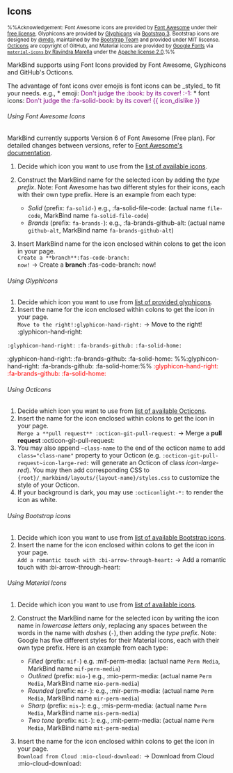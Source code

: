 ## Icons

<small>%%Acknowledgement: Font Awesome icons are provided by [Font Awesome](https://fontawesome.com/) under their [free license](https://fontawesome.com/license), Glyphicons are provided by [Glyphicons](https://glyphicons.com/) via [Bootstrap 3](https://getbootstrap.com/docs/3.3/). Bootstrap icons are designed by [@mdo](https://github.com/mdo), maintained by the [Bootstrap Team](https://github.com/orgs/twbs/people) and provided under MIT liscense. [Octicons](https://octicons.github.com) are copyright of GitHub, and Material icons are provided by [Google Fonts](https://fonts.google.com/icons) via [`material-icons` by Ravindra Marella](https://www.npmjs.com/package/material-icons) under the [Apache license 2.0](https://www.apache.org/licenses/LICENSE-2.0.html).%%</small>

MarkBind supports using Font Icons provided by Font Awesome, Glyphicons and GitHub's Octicons.

<include src="tip.md" boilerplate >
<span id="tip_body">
The advantage of font icons over emojis is font icons can be _styled_ to fit your needs. e.g.,
* emoji: <span style="color: purple">Don't judge the :book: by its cover! :-1:</span>
* font icons: <span style="color: purple">Don't judge the :fa-solid-book: by its cover! {{ icon_dislike }}</span>
</span>
</include>

###### Using Font Awesome Icons

<box type="info" seamless>

MarkBind currently supports Version 6 of Font Awesome (Free plan). For detailed changes between versions, refer to [Font Awesome's documentation](https://fontawesome.com/docs/web/setup/upgrade/whats-changed).

</box>

1. Decide which icon you want to use from the [list of available icons](https://fontawesome.com/icons?d=gallery&m=free).
1. Construct the MarkBind name for the selected icon by adding the _type prefix_.
   Note: Font Awesome has two different styles for their icons, each with their own type prefix. Here is an example from each type:
   * _Solid_ (prefix: `fa-solid-`) e.g., :fa-solid-file-code: (actual name `file-code`, MarkBind name `fa-solid-file-code`)
   * _Brands_ (prefix: `fa-brands-`): e.g., :fa-brands-github-alt: (actual name `github-alt`, MarkBind name `fa-brands-github-alt`)

1. Insert MarkBind name for the icon enclosed within colons to get the icon in your page.<br>
  `Create a **branch**`<code>:<span></span>fas-code-branch: now!</code> → Create a **branch** :fas-code-branch: now!


###### Using Glyphicons

1. Decide which icon you want to use from [list of provided glyphicons](https://getbootstrap.com/docs/3.3/components/#glyphicons).
1. Insert the name for the icon enclosed within colons to get the icon in your page.<br>
  `Move to the right!`<code>:<span></span>glyphicon-hand-right:</code> → Move to the right! :glyphicon-hand-right:

<div id="short" class="d-none">

<code>:<span></span>glyphicon-hand-right:</code> <code>:<span></span>fa-brands-github:</code> <code>:<span></span>fa-solid-home:</code>

</div>

<div id="examples" class="d-none">

:glyphicon-hand-right: :fa-brands-github: :fa-solid-home: %%:glyphicon-hand-right: :fa-brands-github: :fa-solid-home:%% <span style="color: red">:glyphicon-hand-right: :fa-brands-github: :fa-solid-home:</span>
</div>

###### Using Octicons

1. Decide which icon you want to use from [list of available Octicons](https://octicons.github.com).
1. Insert the name for the icon enclosed within colons to get the icon in your page.<br>
  `Merge a **pull request** :octicon-git-pull-request:` → Merge a **pull request** :octicon-git-pull-request:
1. You may also append `~class-name` to the end of the octicon name to add `class="class-name"` property to your Octicon (e.g. `:octicon-git-pull-request~icon-large-red:` will generate an Octicon of class *icon-large-red*). You may then add corresponding CSS to `{root}/_markbind/layouts/{layout-name}/styles.css` to customize the style of your Octicon.
1. If your background is dark, you may use `:octiconlight-*:` to render the icon as white. 

###### Using Bootstrap icons

1. Decide which icon you want to use from [list of available Bootstrap icons](https://icons.getbootstrap.com).
1. Insert the name for the icon enclosed within colons to get the icon in your page.<br>
  `Add a romantic touch with :bi-arrow-through-heart:` → Add a romantic touch with :bi-arrow-through-heart:

###### Using Material Icons

1. Decide which icon you want to use from [list of available icons](https://fonts.google.com/icons).
1. Construct the MarkBind name for the selected icon by writing the icon name in _lowercase letters only_, replacing any spaces between the words in the name with _dashes_ (`-`), then adding the _type prefix_.
   Note: Google has five different styles for their Material icons, each with their own type prefix. Here is an example from each type:
   * _Filled_ (prefix: `mif-`) e.g. :mif-perm-media: (actual name `Perm Media`, MarkBind name `mif-perm-media`)
   * _Outlined_ (prefix: `mio-`) e.g., :mio-perm-media: (actual name `Perm Media`, MarkBind name `mio-perm-media`)
   * _Rounded_ (prefix: `mir-`): e.g., :mir-perm-media: (actual name `Perm Media`, MarkBind name `mir-perm-media`)
   * _Sharp_ (prefix: `mis-`): e.g., :mis-perm-media: (actual name `Perm Media`, MarkBind name `mis-perm-media`)
   * _Two tone_ (prefix: `mit-`): e.g., :mit-perm-media: (actual name `Perm Media`, MarkBind name `mit-perm-media`)
  
1. Insert the name for the icon enclosed within colons to get the icon in your page.<br>
  `Download from Cloud :mio-cloud-download:` → Download from Cloud :mio-cloud-download:
